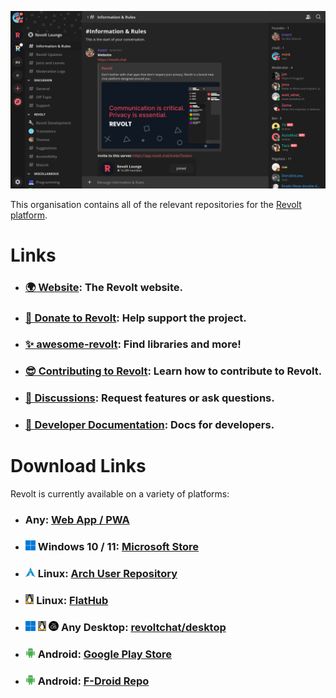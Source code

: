 <p align="center">
  <img src="/screenshots/2022-03.png" alt="Screenshot of Revolt client with the Testers server open at the Information and Rules channel." />
</p>

This organisation contains all of the relevant repositories for the [Revolt platform](https://revolt.chat).

# Links

- ### [🌍 Website](https://revolt.chat): The Revolt website.
- ### [💖 Donate to Revolt](https://insrt.uk/donate): Help support the project.
- ### [✨ awesome-revolt](https://github.com/insertish/awesome-revolt): Find libraries and more!
- ### [😎 Contributing to Revolt](https://github.com/revoltchat/revolt/discussions/282): Learn how to contribute to Revolt.
- ### [🦜 Discussions](https://github.com/orgs/revoltchat/discussions): Request features or ask questions.
- ### [🔧 Developer Documentation](https://developers.revolt.chat): Docs for developers.

# Download Links

Revolt is currently available on a variety of platforms:
- ### Any: [Web App / PWA](https://app.revolt.chat)
- ### <img src="windows.png" height="16" /> Windows 10 / 11: [Microsoft Store](http://go.microsoft.com/fwlink/?LinkId=532540&mstoken=246FT-4KJ4R-KYDQH-WC76C-FJPXZ)
- ### <img src="arch.png" height="16" /> Linux: [Arch User Repository](https://aur.archlinux.org/packages/revolt-desktop-git)
- ### <img src="tux.png" height="16" /> Linux: [FlatHub](https://flathub.org/apps/details/chat.revolt.RevoltDesktop)
- ### <img src="windows.png" height="16" /> <img src="tux.png" height="16" />  <img src="macOS.png" height="16" /> Any Desktop: [revoltchat/desktop](https://github.com/revoltchat/desktop/releases)
- ### <img src="android.png" height="16" /> Android: [Google Play Store](https://play.google.com/store/apps/details?id=chat.revolt.app.twa)
- ### <img src="android.png" height="16" /> Android: [F-Droid Repo](https://fdroid.revolt.chat/repo)

